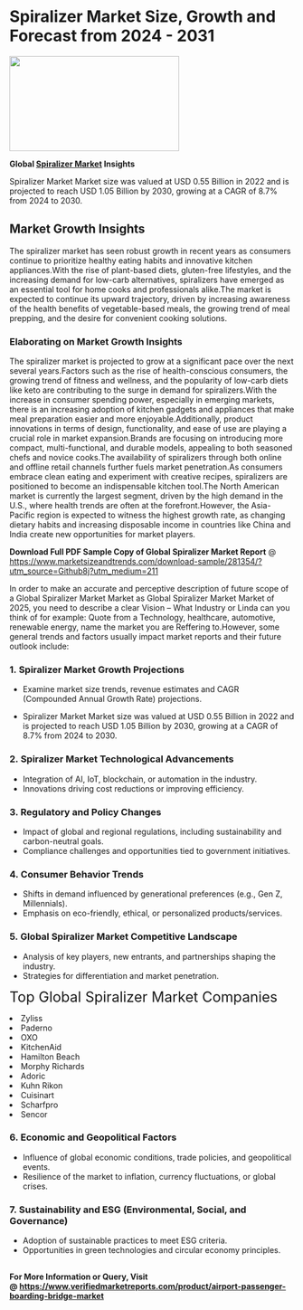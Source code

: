 <H1>Spiralizer Market Size, Growth and Forecast from 2024 - 2031</H1><img class="aligncenter size-medium wp-image-584254" src="https://thirdeyenews.in/wp-content/uploads/2024/09/Global-Market-Research-300x168.jpeg" alt="" width="300" height="168" /><p><strong>Global&nbsp;<a href="https://www.marketsizeandtrends.com/download-sample/281354/?utm_source=Github8j?utm_medium=211">Spiralizer Market</a> Insights</strong></p><p>Spiralizer Market Market size was valued at USD 0.55 Billion in 2022 and is projected to reach USD 1.05 Billion by 2030, growing at a CAGR of 8.7% from 2024 to 2030.</p><p><h2>Market Growth Insights</h2> The spiralizer market has seen robust growth in recent years as consumers continue to prioritize healthy eating habits and innovative kitchen appliances.With the rise of plant-based diets, gluten-free lifestyles, and the increasing demand for low-carb alternatives, spiralizers have emerged as an essential tool for home cooks and professionals alike.The market is expected to continue its upward trajectory, driven by increasing awareness of the health benefits of vegetable-based meals, the growing trend of meal prepping, and the desire for convenient cooking solutions. <h3>Elaborating on Market Growth Insights</h3> The spiralizer market is projected to grow at a significant pace over the next several years.Factors such as the rise of health-conscious consumers, the growing trend of fitness and wellness, and the popularity of low-carb diets like keto are contributing to the surge in demand for spiralizers.With the increase in consumer spending power, especially in emerging markets, there is an increasing adoption of kitchen gadgets and appliances that make meal preparation easier and more enjoyable.Additionally, product innovations in terms of design, functionality, and ease of use are playing a crucial role in market expansion.Brands are focusing on introducing more compact, multi-functional, and durable models, appealing to both seasoned chefs and novice cooks.The availability of spiralizers through both online and offline retail channels further fuels market penetration.As consumers embrace clean eating and experiment with creative recipes, spiralizers are positioned to become an indispensable kitchen tool.The North American market is currently the largest segment, driven by the high demand in the U.S., where health trends are often at the forefront.However, the Asia-Pacific region is expected to witness the highest growth rate, as changing dietary habits and increasing disposable income in countries like China and India create new opportunities for market players.</p><p><span class=""><strong>Download Full PDF Sample Copy of Global Spiralizer Market Report</strong> @ <a href="https://www.marketsizeandtrends.com/download-sample/281354/?utm_source=Github8j?utm_medium=211" target="_blank">https://www.marketsizeandtrends.com/download-sample/281354/?utm_source=Github8j?utm_medium=211</a></span></p><p>In order to make an accurate and perceptive description of future scope of a Global&nbsp;Spiralizer Market Market as Global&nbsp;Spiralizer Market Market of 2025, you need to describe a clear Vision &ndash; What Industry or Linda can you think of for example: Quote from a Technology, healthcare, automotive, renewable energy, name the market you are Reffering to.However, some general trends and factors usually impact market reports and their future outlook include:</p><h3>1.&nbsp;<strong>Spiralizer Market Growth Projections</strong></h3><ul><li>Examine market size trends, revenue estimates and CAGR (Compounded Annual Growth Rate) projections.</li><li><p>Spiralizer Market Market size was valued at USD 0.55 Billion in 2022 and is projected to reach USD 1.05 Billion by 2030, growing at a CAGR of 8.7% from 2024 to 2030.</p></li></ul><h3>2.&nbsp;<strong>Spiralizer Market Technological Advancements</strong></h3><ul><li>Integration of AI, IoT, blockchain, or automation in the industry.</li><li>Innovations driving cost reductions or improving efficiency.</li></ul><h3>3.&nbsp;<strong>Regulatory and Policy Changes</strong></h3><ul><li>Impact of global and regional regulations, including sustainability and carbon-neutral goals.</li><li>Compliance challenges and opportunities tied to government initiatives.</li></ul><h3>4.&nbsp;<strong>Consumer Behavior Trends</strong></h3><ul><li>Shifts in demand influenced by generational preferences (e.g., Gen Z, Millennials).</li><li>Emphasis on eco-friendly, ethical, or personalized products/services.</li></ul><h3>5.&nbsp;<strong>Global Spiralizer Market Competitive Landscape</strong></h3><ul><li>Analysis of key players, new entrants, and partnerships shaping the industry.</li><li>Strategies for differentiation and market penetration.</li></ul><p data-pm-slice="1 1 []"><span style="color: inherit; font-family: inherit; font-size: 25px;">Top Global Spiralizer Market Companies</span></p><div class="" data-test-id=""><p><li>Zyliss</li><li> Paderno</li><li> OXO</li><li> KitchenAid</li><li> Hamilton Beach</li><li> Morphy Richards</li><li> Adoric</li><li> Kuhn Rikon</li><li> Cuisinart</li><li> Scharfpro</li><li> Sencor</li></p></div><h3>6.&nbsp;<strong>Economic and Geopolitical Factors</strong></h3><ul><li>Influence of global economic conditions, trade policies, and geopolitical events.</li><li>Resilience of the market to inflation, currency fluctuations, or global crises.</li></ul><h3>7.&nbsp;<strong>Sustainability and ESG (Environmental, Social, and Governance)</strong></h3><ul><li>Adoption of sustainable practices to meet ESG criteria.</li><li>Opportunities in green technologies and circular economy principles.</li></ul><h2><strong style="font-size: 14px;">For More Information or Query, Visit @&nbsp;</strong><a style="background-color: #ffffff; font-size: 14px;" href="https://www.marketsizeandtrends.com/report/spiralizer-market/" target="_blank">https://www.verifiedmarketreports.com/product/airport-passenger-boarding-bridge-market</a></h2>